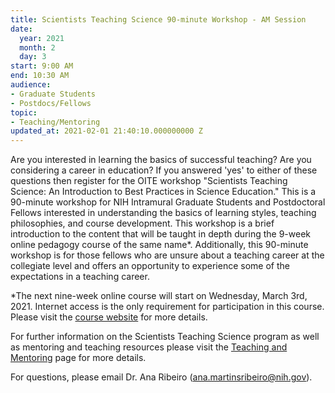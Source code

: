 ```yaml
---
title: Scientists Teaching Science 90-minute Workshop - AM Session
date:
  year: 2021
  month: 2
  day: 3
start: 9:00 AM
end: 10:30 AM
audience:
- Graduate Students
- Postdocs/Fellows
topic:
- Teaching/Mentoring
updated_at: 2021-02-01 21:40:10.000000000 Z
---
```

<span>Are you interested in learning the
basics of successful teaching? Are you considering a career in
education? If you answered \'yes\' to either of these questions then
register for the OITE workshop \"Scientists Teaching Science: An
Introduction to Best Practices in Science Education.\" This is a
90-minute workshop for NIH Intramural Graduate Students and Postdoctoral
Fellows interested in understanding the basics of learning styles,
teaching philosophies, and course development. This workshop is a brief
introduction to the content that will be taught in depth during the
9-week online pedagogy course of the same name\*. Additionally,
this 90-minute workshop is for those fellows who are unsure about a
teaching career at the collegiate level and offers an opportunity to
experience some of the expectations in a teaching career.</span>

\*The next nine-week online course will start on Wednesday, March 3rd,
2021. Internet access is the only requirement for participation in this
course. Please visit the [course website][1] for more details.

For further information on the Scientists Teaching Science program as
well as mentoring and teaching resources please visit the [Teaching and
Mentoring][2] page for more details.

For questions, please email Dr. Ana Ribeiro
([ana.martinsribeiro@nih.gov](mailto:ana.martinsribeiro@nih.gov)).



[1]: https://www.training.nih.gov/events/view/_2/4177/Scientists_Teaching_Science_Online_9-Week_Pedagogy_Course
[2]: https://www.training.nih.gov/sts_main_page
